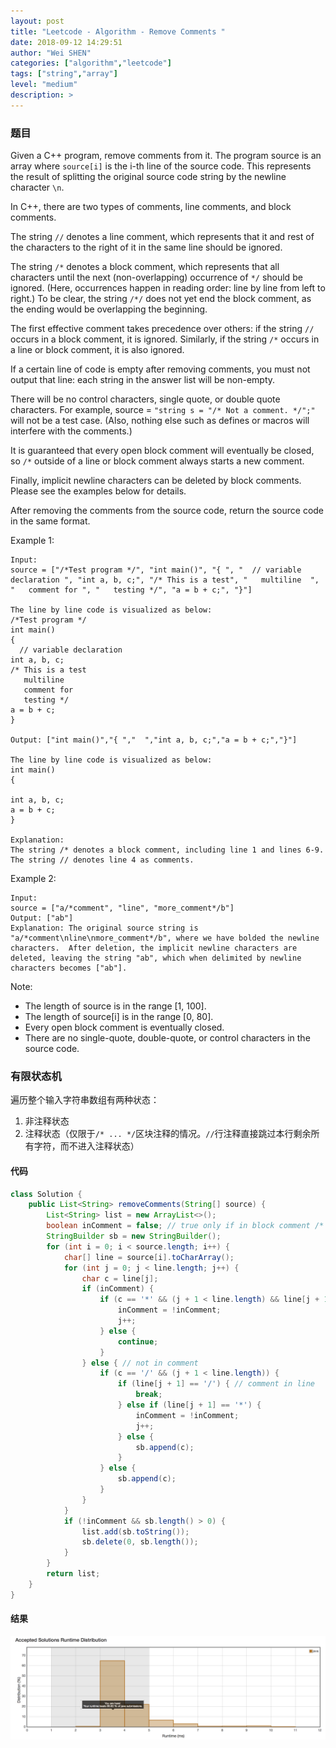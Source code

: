 ```yaml
---
layout: post
title: "Leetcode - Algorithm - Remove Comments "
date: 2018-09-12 14:29:51
author: "Wei SHEN"
categories: ["algorithm","leetcode"]
tags: ["string","array"]
level: "medium"
description: >
---
```


### 题目
Given a C++ program, remove comments from it. The program source is an array where `source[i]` is the i-th line of the source code. This represents the result of splitting the original source code string by the newline character `\n`.

In C++, there are two types of comments, line comments, and block comments.

The string `//` denotes a line comment, which represents that it and rest of the characters to the right of it in the same line should be ignored.

The string `/*` denotes a block comment, which represents that all characters until the next (non-overlapping) occurrence of `*/` should be ignored. (Here, occurrences happen in reading order: line by line from left to right.) To be clear, the string `/*/` does not yet end the block comment, as the ending would be overlapping the beginning.

The first effective comment takes precedence over others: if the string `//` occurs in a block comment, it is ignored. Similarly, if the string `/*` occurs in a line or block comment, it is also ignored.

If a certain line of code is empty after removing comments, you must not output that line: each string in the answer list will be non-empty.

There will be no control characters, single quote, or double quote characters. For example, source = `"string s = "/* Not a comment. */";"` will not be a test case. (Also, nothing else such as defines or macros will interfere with the comments.)

It is guaranteed that every open block comment will eventually be closed, so `/*` outside of a line or block comment always starts a new comment.

Finally, implicit newline characters can be deleted by block comments. Please see the examples below for details.

After removing the comments from the source code, return the source code in the same format.

Example 1:
```
Input:
source = ["/*Test program */", "int main()", "{ ", "  // variable declaration ", "int a, b, c;", "/* This is a test", "   multiline  ", "   comment for ", "   testing */", "a = b + c;", "}"]

The line by line code is visualized as below:
/*Test program */
int main()
{
  // variable declaration
int a, b, c;
/* This is a test
   multiline  
   comment for
   testing */
a = b + c;
}

Output: ["int main()","{ ","  ","int a, b, c;","a = b + c;","}"]

The line by line code is visualized as below:
int main()
{

int a, b, c;
a = b + c;
}

Explanation:
The string /* denotes a block comment, including line 1 and lines 6-9. The string // denotes line 4 as comments.
```

Example 2:
```
Input:
source = ["a/*comment", "line", "more_comment*/b"]
Output: ["ab"]
Explanation: The original source string is "a/*comment\nline\nmore_comment*/b", where we have bolded the newline characters.  After deletion, the implicit newline characters are deleted, leaving the string "ab", which when delimited by newline characters becomes ["ab"].
```

Note:
* The length of source is in the range [1, 100].
* The length of source[i] is in the range [0, 80].
* Every open block comment is eventually closed.
* There are no single-quote, double-quote, or control characters in the source code.


### 有限状态机
遍历整个输入字符串数组有两种状态：
1. 非注释状态
2. 注释状态（仅限于`/* ... */`区块注释的情况。`//`行注释直接跳过本行剩余所有字符，而不进入注释状态）

#### 代码
```java
class Solution {
    public List<String> removeComments(String[] source) {
        List<String> list = new ArrayList<>();        
        boolean inComment = false; // true only if in block comment /* ... */
        StringBuilder sb = new StringBuilder();
        for (int i = 0; i < source.length; i++) {
            char[] line = source[i].toCharArray();
            for (int j = 0; j < line.length; j++) {
                char c = line[j];
                if (inComment) {
                    if (c == '*' && (j + 1 < line.length) && line[j + 1] == '/') {
                        inComment = !inComment;
                        j++;
                    } else {
                        continue;
                    }
                } else { // not in comment
                    if (c == '/' && (j + 1 < line.length)) {
                        if (line[j + 1] == '/') { // comment in line
                            break;
                        } else if (line[j + 1] == '*') {
                            inComment = !inComment;
                            j++;
                        } else {
                            sb.append(c);
                        }
                    } else {
                        sb.append(c);
                    }
                }
            }
            if (!inComment && sb.length() > 0) {
                list.add(sb.toString());
                sb.delete(0, sb.length());
            }
        }
        return list;
    }
}
```

#### 结果
![remove-comments-1](/images/leetcode/remove-comments-1.png)
